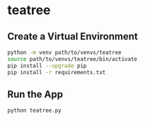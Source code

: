 # teatree

## Create a Virtual Environment

```bash
python -m venv path/to/venvs/teatree
source path/to/venvs/teatree/bin/activate
pip install --upgrade pip
pip install -r requirements.txt
```

## Run the App

```bash
python teatree.py
```
